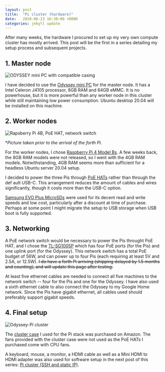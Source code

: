 ```yaml
---
layout: post
title:  "Pi cluster (hardware)"
date:   2020-06-23 16:30:00 +0800
categories: jekyll update
---
```


After many weeks, the hardware I procured to set up my very own compute cluster has mostly arrived. This post will be the first in a series detailing my setup process and subsequent projects.

## 1. Master node

![ODYSSEY mini PC with compatible casing](https://zyf0717.github.io/assets/images/odyssey.jpg)

I have decided to use the [Odyssey mini PC](https://www.seeedstudio.com/ODYSSEY-X86J4105864-p-4447.html) for the master node. It has a Intel Celeron J4105 processor, 8GB RAM and 64GB eMMC. It is no powerhouse, but it is more powerful than any worker node in this cluster while still maintaining low power consumption. Ubuntu desktop 20.04 will be installed on this machine.

## 2. Worker nodes

![Rapsberry Pi 4B, PoE HAT, network switch](https://zyf0717.github.io/assets/images/pi-cluster.jpg)

**Picture taken prior to the arrival of the forth Pi.*

For the worker nodes, I chose [Raspberry Pi 4 Model Bs](https://www.raspberrypi.org/products/raspberry-pi-4-model-b/). A few weeks back, the 8GB RAM models were not released, so I went with the 4GB RAM models. Notwithstanding, 4GB RAM seems more than sufficient for a headless Ubuntu server 20.04 setup.

I decided to power the three Pis through [PoE HATs](https://www.raspberrypi.org/products/poe-hat/) rather than through the def ault USB-C. This arrangement reduces the amount of cables and wires significantly, though it costs more than the USB-C option.

[Samsung EVO Plus MicroSDs](https://www.samsung.com/sg/memory-storage/evo-plus-microsd-card-with-sd-adapter-100/MB-MC64GAAPC/) were used for its decent read and write speeds and low cost, particularly after a discount at time of purchase. Perhaps at some point I might migrate the setup to USB storage when USB boot is fully supported.

## 3. Networking

A PoE network switch would be necessary to power the Pis throught PoE HAT, and I chose the [TL-SG1005P](https://www.tp-link.com/us/business-networking/unmanaged-switch/tl-sg1005p/) which has four PoE ports (for the Pis) and one uplink port (for the Odyssey). This network switch has a total PoE budget of 56W, and can power up to four Pis (each requiring at least 5V and 2.5A, or 12.5W). ~~I do have a forth Pi arriving (shipping delayed by 1.5 months and counting), and will update this page after testing.~~

At least five ethernet cables are needed to connect all five machines to the network switch -- four for the Pis and one for the Odyssey. I have also used a sixth ethernet cable to also connect the Odyssey to my Google Home network. Since the Pis have gigabit ethernet, all cables used should preferably support gigabit speeds.

## 4. Final setup

![Odyssey-Pi cluster](https://zyf0717.github.io/assets/images/odyssey-pi-cluster.jpg)

The [cluster case](https://www.amazon.sg/dp/B07MW3GM1T/ref=pe_12283492_374736162_TE_item) I used for the Pi stack was purchased on Amazon. The fans provided with the cluster case were not used as the PoE HATs I purchased come with CPU fans.

A keyboard, mouse, a monitor, a HDMI cable as well as a Mini HDMI to HDMI adapter was also used for software setup in the next post of this series: [Pi cluster (SSH and static IP)](https://zyf0717.github.io/jekyll/update/2020/06/23/pi-ssh-ip.html).
